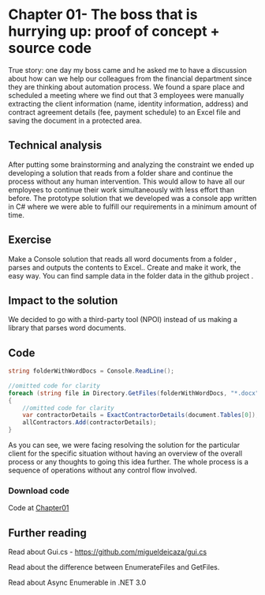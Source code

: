 # Chapter 01- The boss that is hurrying up: proof of concept + source code


True story: one day my boss came and he asked me to have a discussion about how can we help our colleagues from the financial department since they are thinking about automation process. We found a spare place and scheduled a meeting where we find out that 3 employees were manually extracting the client information (name, identity information, address) and contract agreement details (fee, payment schedule) to an Excel file and saving the document in a protected area. 
## Technical analysis
After putting some brainstorming and analyzing the constraint we ended up developing a solution that reads from a folder share and continue the process without any human intervention. This would allow to have all our employees to continue their work simultaneously with less effort than before. The prototype solution that we developed was a console app written in C# where we were able to fulfill our requirements in a minimum amount of time.

## Exercise 
Make a Console solution that reads all word documents from a folder , parses and outputs the contents to Excel.. Create and make it work, the easy way. You can find sample data in the folder data in the github project .

## Impact to the solution
We decided to go with a third-party tool (NPOI) instead of us making a library that parses word documents.

## Code
```csharp
string folderWithWordDocs = Console.ReadLine();
            
//omitted code for clarity
foreach (string file in Directory.GetFiles(folderWithWordDocs, "*.docx"))
{        
    //omitted code for clarity
    var contractorDetails = ExactContractorDetails(document.Tables[0]);
    allContractors.Add(contractorDetails);
}
```
As you can see, we were facing resolving the solution for the particular client for the specific situation without having an overview of the overall process or any thoughts to going this idea further. The whole process is a sequence of operations without any control flow involved.

### Download code 
Code at [Chapter01](https://ignatandrei.github.io/console_to_saas/sources/Chapter01.zip)
## Further reading
Read about Gui.cs - https://github.com/migueldeicaza/gui.cs

Read about the difference between EnumerateFiles and GetFiles.

Read about Async Enumerable in .NET 3.0
